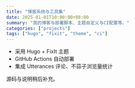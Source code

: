 ```yaml
---
title: "博客系统与工具集"
date: 2025-01-01T10:00:00+08:00
summary: "我的博客与部署脚本、主题自定义与CI配置等。"
categories: ["projects"]
tags: ["hugo", "fixit", "theme", "ci"]
---
```


- 采用 Hugo + FixIt 主题
- GitHub Actions 自动部署
- 集成 Utterances 评论、不蒜子浏览量统计

源码与说明稍后补充。
